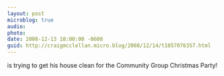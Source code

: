 ```yaml
---
layout: post
microblog: true
audio: 
photo: 
date: 2008-12-13 18:00:00 -0600
guid: http://craigmcclellan.micro.blog/2008/12/14/t1057076357.html
---
```

is trying to get his house clean for the Community Group Christmas Party!
